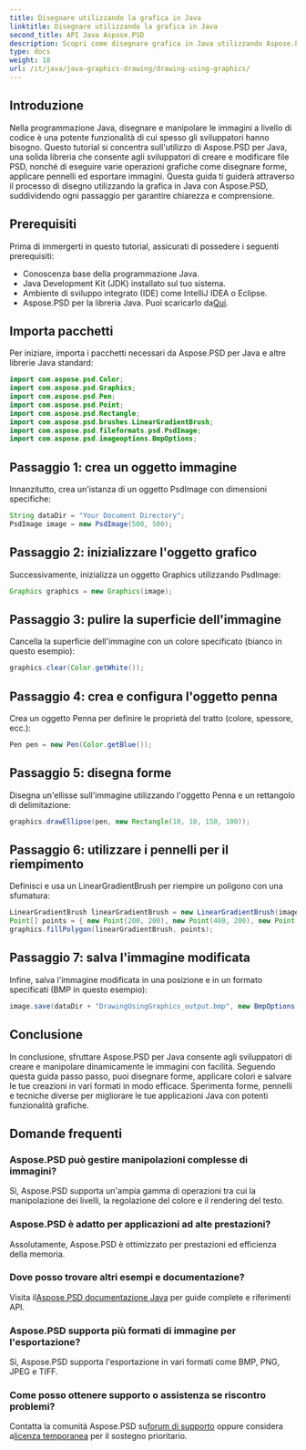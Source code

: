 ```yaml
---
title: Disegnare utilizzando la grafica in Java
linktitle: Disegnare utilizzando la grafica in Java
second_title: API Java Aspose.PSD
description: Scopri come disegnare grafica in Java utilizzando Aspose.PSD passo dopo passo. Crea forme, applica colori ed esporta immagini senza sforzo.
type: docs
weight: 18
url: /it/java/java-graphics-drawing/drawing-using-graphics/
---
```

## Introduzione
Nella programmazione Java, disegnare e manipolare le immagini a livello di codice è una potente funzionalità di cui spesso gli sviluppatori hanno bisogno. Questo tutorial si concentra sull'utilizzo di Aspose.PSD per Java, una solida libreria che consente agli sviluppatori di creare e modificare file PSD, nonché di eseguire varie operazioni grafiche come disegnare forme, applicare pennelli ed esportare immagini. Questa guida ti guiderà attraverso il processo di disegno utilizzando la grafica in Java con Aspose.PSD, suddividendo ogni passaggio per garantire chiarezza e comprensione.
## Prerequisiti
Prima di immergerti in questo tutorial, assicurati di possedere i seguenti prerequisiti:
- Conoscenza base della programmazione Java.
- Java Development Kit (JDK) installato sul tuo sistema.
- Ambiente di sviluppo integrato (IDE) come IntelliJ IDEA o Eclipse.
-  Aspose.PSD per la libreria Java. Puoi scaricarlo da[Qui](https://releases.aspose.com/psd/java/).
## Importa pacchetti
Per iniziare, importa i pacchetti necessari da Aspose.PSD per Java e altre librerie Java standard:
```java
import com.aspose.psd.Color;
import com.aspose.psd.Graphics;
import com.aspose.psd.Pen;
import com.aspose.psd.Point;
import com.aspose.psd.Rectangle;
import com.aspose.psd.brushes.LinearGradientBrush;
import com.aspose.psd.fileformats.psd.PsdImage;
import com.aspose.psd.imageoptions.BmpOptions;
```
## Passaggio 1: crea un oggetto immagine
Innanzitutto, crea un'istanza di un oggetto PsdImage con dimensioni specifiche:
```java
String dataDir = "Your Document Directory";
PsdImage image = new PsdImage(500, 500);
```
## Passaggio 2: inizializzare l'oggetto grafico
Successivamente, inizializza un oggetto Graphics utilizzando PsdImage:
```java
Graphics graphics = new Graphics(image);
```
## Passaggio 3: pulire la superficie dell'immagine
Cancella la superficie dell'immagine con un colore specificato (bianco in questo esempio):
```java
graphics.clear(Color.getWhite());
```
## Passaggio 4: crea e configura l'oggetto penna
Crea un oggetto Penna per definire le proprietà del tratto (colore, spessore, ecc.):
```java
Pen pen = new Pen(Color.getBlue());
```
## Passaggio 5: disegna forme
Disegna un'ellisse sull'immagine utilizzando l'oggetto Penna e un rettangolo di delimitazione:
```java
graphics.drawEllipse(pen, new Rectangle(10, 10, 150, 100));
```
## Passaggio 6: utilizzare i pennelli per il riempimento
Definisci e usa un LinearGradientBrush per riempire un poligono con una sfumatura:
```java
LinearGradientBrush linearGradientBrush = new LinearGradientBrush(image.getBounds(), Color.getRed(), Color.getWhite(), 45f);
Point[] points = { new Point(200, 200), new Point(400, 200), new Point(250, 350) };
graphics.fillPolygon(linearGradientBrush, points);
```
## Passaggio 7: salva l'immagine modificata
Infine, salva l'immagine modificata in una posizione e in un formato specificati (BMP in questo esempio):
```java
image.save(dataDir + "DrawingUsingGraphics_output.bmp", new BmpOptions());
```

## Conclusione
In conclusione, sfruttare Aspose.PSD per Java consente agli sviluppatori di creare e manipolare dinamicamente le immagini con facilità. Seguendo questa guida passo passo, puoi disegnare forme, applicare colori e salvare le tue creazioni in vari formati in modo efficace. Sperimenta forme, pennelli e tecniche diverse per migliorare le tue applicazioni Java con potenti funzionalità grafiche.
## Domande frequenti
### Aspose.PSD può gestire manipolazioni complesse di immagini?
Sì, Aspose.PSD supporta un'ampia gamma di operazioni tra cui la manipolazione dei livelli, la regolazione del colore e il rendering del testo.
### Aspose.PSD è adatto per applicazioni ad alte prestazioni?
Assolutamente, Aspose.PSD è ottimizzato per prestazioni ed efficienza della memoria.
### Dove posso trovare altri esempi e documentazione?
 Visita il[Aspose.PSD documentazione Java](https://reference.aspose.com/psd/java/) per guide complete e riferimenti API.
### Aspose.PSD supporta più formati di immagine per l'esportazione?
Sì, Aspose.PSD supporta l'esportazione in vari formati come BMP, PNG, JPEG e TIFF.
### Come posso ottenere supporto o assistenza se riscontro problemi?
Contatta la comunità Aspose.PSD su[forum di supporto](https://forum.aspose.com/c/psd/34) oppure considera a[licenza temporanea](https://purchase.aspose.com/temporary-license/) per il sostegno prioritario.